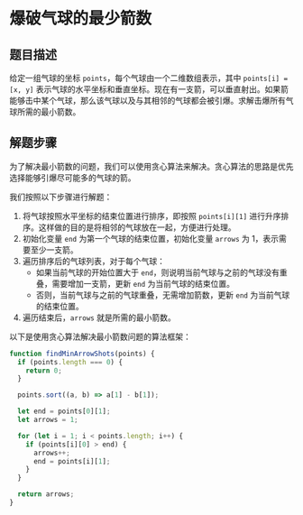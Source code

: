 # 爆破气球的最少箭数

## 题目描述

给定一组气球的坐标 `points`，每个气球由一个二维数组表示，其中 `points[i] = [x, y]` 表示气球的水平坐标和垂直坐标。现在有一支箭，可以垂直射出。如果箭能够击中某个气球，那么该气球以及与其相邻的气球都会被引爆。求解击爆所有气球所需的最小箭数。

## 解题步骤

为了解决最小箭数的问题，我们可以使用贪心算法来解决。贪心算法的思路是优先选择能够引爆尽可能多的气球的箭。

我们按照以下步骤进行解题：

1. 将气球按照水平坐标的结束位置进行排序，即按照 `points[i][1]` 进行升序排序。这样做的目的是将相邻的气球放在一起，方便进行处理。
2. 初始化变量 `end` 为第一个气球的结束位置，初始化变量 `arrows` 为 1，表示需要至少一支箭。
3. 遍历排序后的气球列表，对于每个气球：
   - 如果当前气球的开始位置大于 `end`，则说明当前气球与之前的气球没有重叠，需要增加一支箭，更新 `end` 为当前气球的结束位置。
   - 否则，当前气球与之前的气球重叠，无需增加箭数，更新 `end` 为当前气球的结束位置。
4. 遍历结束后，`arrows` 就是所需的最小箭数。

以下是使用贪心算法解决最小箭数问题的算法框架：

```javascript
function findMinArrowShots(points) {
  if (points.length === 0) {
    return 0;
  }

  points.sort((a, b) => a[1] - b[1]);

  let end = points[0][1];
  let arrows = 1;

  for (let i = 1; i < points.length; i++) {
    if (points[i][0] > end) {
      arrows++;
      end = points[i][1];
    }
  }

  return arrows;
}
```

